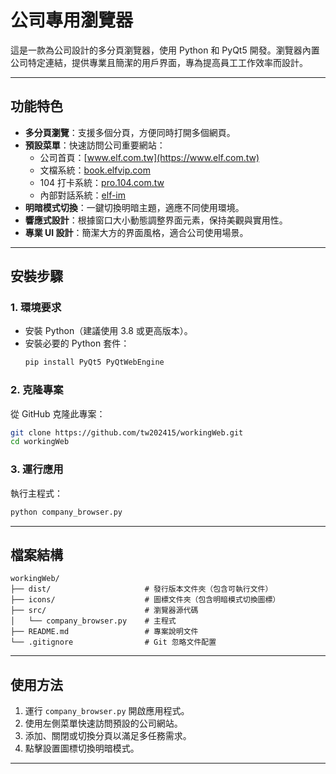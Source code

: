 # **公司專用瀏覽器**

這是一款為公司設計的多分頁瀏覽器，使用 Python 和 PyQt5 開發。瀏覽器內置公司特定連結，提供專業且簡潔的用戶界面，專為提高員工工作效率而設計。

---

## **功能特色**

- **多分頁瀏覽**：支援多個分頁，方便同時打開多個網頁。
- **預設菜單**：快速訪問公司重要網站：
  - 公司首頁：[www.elf.com.tw](https://www.elf.com.tw)
  - 文檔系統：[book.elfvip.com](https://book.elfvip.com/#/wiki)
  - 104 打卡系統：[pro.104.com.tw](https://pro.104.com.tw/)
  - 內部對話系統：[elf-im](https://elf-im.elf.tw/#/login)
- **明暗模式切換**：一鍵切換明暗主題，適應不同使用環境。
- **響應式設計**：根據窗口大小動態調整界面元素，保持美觀與實用性。
- **專業 UI 設計**：簡潔大方的界面風格，適合公司使用場景。

---

## **安裝步驟**

### **1. 環境要求**
- 安裝 Python（建議使用 3.8 或更高版本）。
- 安裝必要的 Python 套件：
  ```bash
  pip install PyQt5 PyQtWebEngine
  ```

### **2. 克隆專案**
從 GitHub 克隆此專案：
```bash
git clone https://github.com/tw202415/workingWeb.git
cd workingWeb
```

### **3. 運行應用**
執行主程式：
```bash
python company_browser.py
```

---

## **檔案結構**

```plaintext
workingWeb/
├── dist/                     # 發行版本文件夾（包含可執行文件）
├── icons/                    # 圖標文件夾（包含明暗模式切換圖標）
├── src/                      # 瀏覽器源代碼
│   └── company_browser.py    # 主程式
├── README.md                 # 專案說明文件
└── .gitignore                # Git 忽略文件配置
```

---

## **使用方法**

1. 運行 `company_browser.py` 開啟應用程式。
2. 使用左側菜單快速訪問預設的公司網站。
3. 添加、關閉或切換分頁以滿足多任務需求。
4. 點擊設置圖標切換明暗模式。

---
